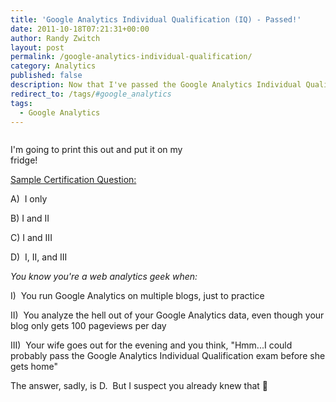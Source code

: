```yaml
---
title: 'Google Analytics Individual Qualification (IQ) - Passed!'
date: 2011-10-18T07:21:31+00:00
author: Randy Zwitch
layout: post
permalink: /google-analytics-individual-qualification/
category: Analytics
published: false
description: Now that I've passed the Google Analytics Individual Qualification, I guess there's nothing left to do but to start my own consultancy.
redirect_to: /tags/#google_analytics
tags:
  - Google Analytics
---
```

<div id="attachment_856" style="width: 310px" class="wp-caption alignright">
  <img class="size-full wp-image-856" title="google-iq-certificate" /wp-content/uploads/2011/10/google-iq-certificate.png?fit=300%2C231" alt="" srcset="http://i0.wp.com/randyzwitch.com/wp-content/uploads/2011/10/google-iq-certificate.png?w=300 300w, http://i0.wp.com/randyzwitch.com/wp-content/uploads/2011/10/google-iq-certificate.png?resize=150%2C115 150w" sizes="(max-width: 300px) 100vw, 300px" data-recalc-dims="1" />

  <p class="wp-caption-text">
    I'm going to print this out and put it on my fridge!
  </p>
</div>

<span style="text-decoration: underline;">Sample Certification Question:</span>

A)  I only

B) I and II

C) I and III

D)  I, II, and III

_You know you're a web analytics geek when:_

I)  You run Google Analytics on multiple blogs, just to practice

II)  You analyze the hell out of your Google Analytics data, even though your blog only gets 100 pageviews per day

III)  Your wife goes out for the evening and you think, "Hmm...I could probably pass the Google Analytics Individual Qualification exam before she gets home"

The answer, sadly, is D.  But I suspect you already knew that 🙂
